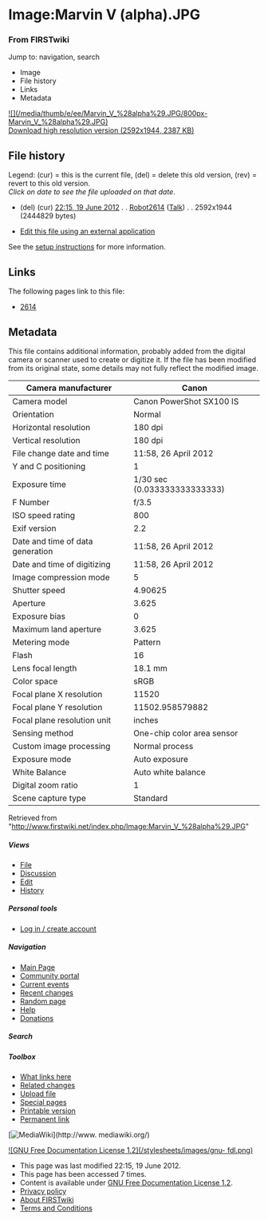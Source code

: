 

# Image:Marvin V (alpha).JPG

### From FIRSTwiki

Jump to: navigation, search

  * Image
  * File history
  * Links
  * Metadata

[![](/media/thumb/e/ee/Marvin_V_%28alpha%29.JPG/800px-
Marvin_V_%28alpha%29.JPG)](/media/e/ee/Marvin_V_%28alpha%29.JPG)  
[Download high resolution version (2592x1944, 2387
KB)](/media/e/ee/Marvin_V_%28alpha%29.JPG)

## File history

Legend: (cur) = this is the current file, (del) = delete this old version,
(rev) = revert to this old version.  
_Click on date to see the file uploaded on that date_.

  * (del) (cur) [22:15, 19 June 2012](/media/e/ee/Marvin_V_%28alpha%29.JPG "/media/e/ee/Marvin V \(alpha\).JPG" ) . . [Robot2614](/index.php?title=User:Robot2614&action=edit "User:Robot2614" ) ([Talk](/index.php/User_talk:Robot2614 "User talk:Robot2614" )) . . 2592x1944 (2444829 bytes)
  

  * [Edit this file using an external application](/index.php?title=Image:Marvin_V_%28alpha%29.JPG&action=edit&externaledit=true&mode=file "Image:Marvin V \(alpha\).JPG" )

See the [setup
instructions](http://meta.wikimedia.org/wiki/Help:External_editors
"http://meta.wikimedia.org/wiki/Help:External_editors" ) for more information.

## Links

The following pages link to this file:

  * [2614](/index.php/2614 "2614" )

## Metadata

This file contains additional information, probably added from the digital
camera or scanner used to create or digitize it. If the file has been modified
from its original state, some details may not fully reflect the modified
image.

Camera manufacturer |  Canon  
---|---  
Camera model |  Canon PowerShot SX100 IS  
Orientation |  Normal  
Horizontal resolution |  180 dpi  
Vertical resolution |  180 dpi  
File change date and time |  11:58, 26 April 2012  
Y and C positioning |  1  
Exposure time |  1/30 sec (0.033333333333333)  
F Number |  f/3.5  
ISO speed rating |  800  
Exif version |  2.2  
Date and time of data generation |  11:58, 26 April 2012  
Date and time of digitizing |  11:58, 26 April 2012  
Image compression mode |  5  
Shutter speed |  4.90625  
Aperture |  3.625  
Exposure bias |  0  
Maximum land aperture |  3.625  
Metering mode |  Pattern  
Flash |  16  
Lens focal length |  18.1 mm  
Color space |  sRGB  
Focal plane X resolution |  11520  
Focal plane Y resolution |  11502.958579882  
Focal plane resolution unit |  inches  
Sensing method |  One-chip color area sensor  
Custom image processing |  Normal process  
Exposure mode |  Auto exposure  
White Balance |  Auto white balance  
Digital zoom ratio |  1  
Scene capture type |  Standard  
  
Retrieved from
"<http://www.firstwiki.net/index.php/Image:Marvin_V_%28alpha%29.JPG>"

##### Views

  * [File](/index.php/Image:Marvin_V_%28alpha%29.JPG)
  * [Discussion](/index.php?title=Image_talk:Marvin_V_%28alpha%29.JPG&action=edit)
  * [Edit](/index.php?title=Image:Marvin_V_%28alpha%29.JPG&action=edit)
  * [History](/index.php?title=Image:Marvin_V_%28alpha%29.JPG&action=history)

##### Personal tools

  * [Log in / create account](/index.php?title=Special:Userlogin&returnto=Image:Marvin_V_\(alpha\).JPG)

[](/index.php/Main_Page "Main Page" )

##### Navigation

  * [Main Page](/index.php/Main_Page)
  * [Community portal](/index.php/FIRSTwiki:Community_portal)
  * [Current events](/index.php/Current_events)
  * [Recent changes](/index.php/Special:Recentchanges)
  * [Random page](/index.php/Special:Random)
  * [Help](/index.php/FIRSTwiki:Help)
  * [Donations](/index.php/FIRSTwiki:Site_support)

##### Search



##### Toolbox

  * [What links here](/index.php/Special:Whatlinkshere/Image:Marvin_V_%28alpha%29.JPG)
  * [Related changes](/index.php/Special:Recentchangeslinked/Image:Marvin_V_%28alpha%29.JPG)
  * [Upload file](/index.php/Special:Upload)
  * [Special pages](/index.php/Special:Specialpages)
  * [Printable version](/index.php?title=Image:Marvin_V_%28alpha%29.JPG&printable=yes)
  * [Permanent link](/index.php?title=Image:Marvin_V_%28alpha%29.JPG&oldid=154025)

[![MediaWiki](/skins/common/images/poweredby_mediawiki_88x31.png)](http://www.
mediawiki.org/)

[![GNU Free Documentation License 1.2](/stylesheets/images/gnu-
fdl.png)](http://www.gnu.org/copyleft/fdl.html)

  * This page was last modified 22:15, 19 June 2012.
  * This page has been accessed 7 times.
  * Content is available under [GNU Free Documentation License 1.2](http://www.gnu.org/copyleft/fdl.html "http://www.gnu.org/copyleft/fdl.html" ).
  * [Privacy policy](/index.php/FIRSTwiki:Privacy_policy "FIRSTwiki:Privacy policy" )
  * [About FIRSTwiki](/index.php/FIRSTwiki:About "FIRSTwiki:About" )
  * [Terms and Conditions](/index.php/FIRSTwiki:Terms_and_conditions "FIRSTwiki:Terms and conditions" )

